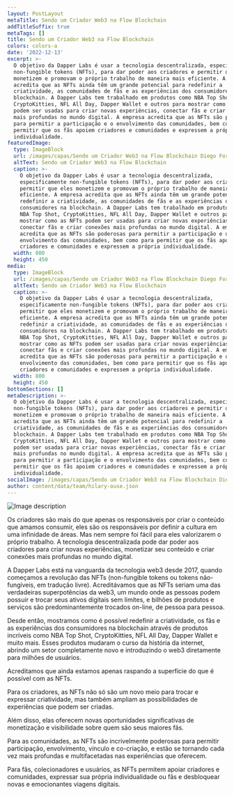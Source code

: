 ```yaml
---
layout: PostLayout
metaTitle: Sendo um Criador Web3 na Flow Blockchain
addTitleSuffix: true
metaTags: []
title: Sendo um Criador Web3 na Flow Blockchain
colors: colors-a
date: '2022-12-13'
excerpt: >-
  O objetivo da Dapper Labs é usar a tecnologia descentralizada, especificamente
  non-fungible tokens (NFTs), para dar poder aos criadores e permitir que eles
  monetizem e promovam o próprio trabalho de maneira mais eficiente. A empresa
  acredita que as NFTs ainda têm um grande potencial para redefinir a
  criatividade, as comunidades de fãs e as experiências dos consumidores na
  blockchain. A Dapper Labs tem trabalhado em produtos como NBA Top Shot,
  CryptoKitties, NFL All Day, Dapper Wallet e outros para mostrar como as NFTs
  podem ser usadas para criar novas experiências, conectar fãs e criar conexões
  mais profundas no mundo digital. A empresa acredita que as NFTs são poderosas
  para permitir a participação e o envolvimento das comunidades, bem como para
  permitir que os fãs apoiem criadores e comunidades e expressem a própria
  individualidade.
featuredImage:
  type: ImageBlock
  url: /images/capas/Sendo um Criador Web3 na Flow Blockchain Diego Fornalha.png
  altText: Sendo um Criador Web3 na Flow Blockchain
  caption: >-
    O objetivo da Dapper Labs é usar a tecnologia descentralizada,
    especificamente non-fungible tokens (NFTs), para dar poder aos criadores e
    permitir que eles monetizem e promovam o próprio trabalho de maneira mais
    eficiente. A empresa acredita que as NFTs ainda têm um grande potencial para
    redefinir a criatividade, as comunidades de fãs e as experiências dos
    consumidores na blockchain. A Dapper Labs tem trabalhado em produtos como
    NBA Top Shot, CryptoKitties, NFL All Day, Dapper Wallet e outros para
    mostrar como as NFTs podem ser usadas para criar novas experiências,
    conectar fãs e criar conexões mais profundas no mundo digital. A empresa
    acredita que as NFTs são poderosas para permitir a participação e o
    envolvimento das comunidades, bem como para permitir que os fãs apoiem
    criadores e comunidades e expressem a própria individualidade.
  width: 800
  height: 450
media:
  type: ImageBlock
  url: /images/capas/Sendo um Criador Web3 na Flow Blockchain Diego Fornalha.png
  altText: Sendo um Criador Web3 na Flow Blockchain
  caption: >-
    O objetivo da Dapper Labs é usar a tecnologia descentralizada,
    especificamente non-fungible tokens (NFTs), para dar poder aos criadores e
    permitir que eles monetizem e promovam o próprio trabalho de maneira mais
    eficiente. A empresa acredita que as NFTs ainda têm um grande potencial para
    redefinir a criatividade, as comunidades de fãs e as experiências dos
    consumidores na blockchain. A Dapper Labs tem trabalhado em produtos como
    NBA Top Shot, CryptoKitties, NFL All Day, Dapper Wallet e outros para
    mostrar como as NFTs podem ser usadas para criar novas experiências,
    conectar fãs e criar conexões mais profundas no mundo digital. A empresa
    acredita que as NFTs são poderosas para permitir a participação e o
    envolvimento das comunidades, bem como para permitir que os fãs apoiem
    criadores e comunidades e expressem a própria individualidade.
  width: 800
  height: 450
bottomSections: []
metaDescription: >-
  O objetivo da Dapper Labs é usar a tecnologia descentralizada, especificamente
  non-fungible tokens (NFTs), para dar poder aos criadores e permitir que eles
  monetizem e promovam o próprio trabalho de maneira mais eficiente. A empresa
  acredita que as NFTs ainda têm um grande potencial para redefinir a
  criatividade, as comunidades de fãs e as experiências dos consumidores na
  blockchain. A Dapper Labs tem trabalhado em produtos como NBA Top Shot,
  CryptoKitties, NFL All Day, Dapper Wallet e outros para mostrar como as NFTs
  podem ser usadas para criar novas experiências, conectar fãs e criar conexões
  mais profundas no mundo digital. A empresa acredita que as NFTs são poderosas
  para permitir a participação e o envolvimento das comunidades, bem como para
  permitir que os fãs apoiem criadores e comunidades e expressem a própria
  individualidade.
socialImage: /images/capas/Sendo um Criador Web3 na Flow Blockchain Diego Fornalha.png
author: content/data/team/hilary-ouse.json
---
```

![Image description](https://web3dev-forem-production.s3.amazonaws.com/uploads/articles/ue3ouyrh5n6127516rks.png)

Os criadores são mais do que apenas os responsáveis por criar o conteúdo que amamos consumir, eles são os responsáveis por definir a cultura em uma infinidade de áreas. Mas nem sempre foi fácil para eles valorizarem o próprio trabalho. A tecnologia descentralizada pode dar poder aos criadores para criar novas experiências, monetizar seu conteúdo e criar conexões mais profundas no mundo digital.

A Dapper Labs está na vanguarda da tecnologia web3 desde 2017, quando começamos a revolução das NFTs (non-fungible tokens ou tokens não-fungíveis, em tradução livre). Acreditávamos que as NFTs seriam uma das verdadeiras superpotências da web3, um mundo onde as pessoas podem possuir e trocar seus ativos digitais sem limites, e bilhões de produtos e serviços são predominantemente trocados on-line, de pessoa para pessoa.

Desde então, mostramos como é possível redefinir a criatividade, os fãs e as experiências dos consumidores na blockchain através de produtos incríveis como NBA Top Shot, CryptoKitties, NFL All Day, Dapper Wallet e muito mais. Esses produtos mudaram o curso da história da internet, abrindo um setor completamente novo e introduzindo o web3 diretamente para milhões de usuários.

Acreditamos que ainda estamos apenas raspando a superfície do que é possível com as NFTs.

Para os criadores, as NFTs não só são um novo meio para trocar e expressar criatividade, mas também ampliam as possibilidades de experiências que podem ser criadas.

Além disso, elas oferecem novas oportunidades significativas de monetização e visibilidade sobre quem são seus maiores fãs.

Para as comunidades, as NFTs são incrivelmente poderosas para permitir participação, envolvimento, vínculo e co-criação, e estão se tornando cada vez mais profundas e multifacetadas nas experiências que oferecem.

Para fãs, colecionadores e usuários, as NFTs permitem apoiar criadores e comunidades, expressar sua própria individualidade ou fãs e desbloquear novas e emocionantes viagens digitais.
